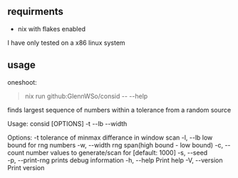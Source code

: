 ## requirments
 - nix with flakes enabled

 I have only tested on a x86 linux system


## usage

oneshoot: 
> nix run github:GlennWSo/consid -- --help

finds largest sequence of numbers within a tolerance from a random source

Usage: consid [OPTIONS] -t <TOL> --lb <LB> --width <WIDTH>

Options:
  -t <TOL>             tolerance of minmax differance in window scan
  -l, --lb <LB>        low bound for rng numbers
  -w, --width <WIDTH>  rng span(high bound - low bound)
  -c, --count <COUNT>  number values to generate/scan for [default: 1000]
  -s, --seed <SEED>    
  -p, --print-rng      prints debug information
  -h, --help           Print help
  -V, --version        Print version

